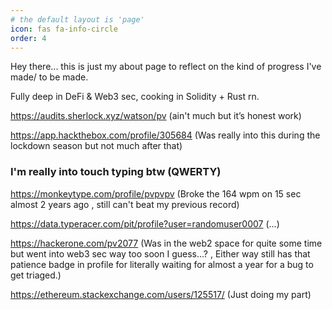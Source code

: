 ```yaml
---
# the default layout is 'page'
icon: fas fa-info-circle
order: 4
---
```


Hey there... this is just my about page to reflect on the kind of progress I've made/ to be made.

Fully deep in DeFi & Web3 sec, cooking in Solidity + Rust rn.

<https://audits.sherlock.xyz/watson/pv> (ain't much but it’s honest work)

<https://app.hackthebox.com/profile/305684> (Was really into this during the lockdown season but not much after that)

### I'm really into touch typing btw (QWERTY)

<https://monkeytype.com/profile/pvpvpv> (Broke the 164 wpm on 15 sec almost 2 years ago , still can't beat my previous record)

<https://data.typeracer.com/pit/profile?user=randomuser0007> (...)

<https://hackerone.com/pv2077> (Was in the web2 space for quite some time but went into web3 sec way too soon I guess...? , Either way still has that patience badge in profile for literally waiting for almost a year for a bug to get triaged.)

<https://ethereum.stackexchange.com/users/125517/> (Just doing my part)
